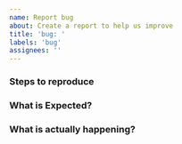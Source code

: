 ```yaml
---
name: Report bug
about: Create a report to help us improve
title: 'bug: '
labels: 'bug'
assignees: ''
---
```


### Steps to reproduce

### What is Expected?

### What is actually happening?
